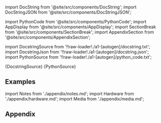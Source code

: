 
[//]: # (Custom component imports)

import DocString from '@site/src/components/DocString';
import DocStringJSON from '@site/src/components/DocStringJSON';

import PythonCode from '@site/src/components/PythonCode';
import AppDisplay from '@site/src/components/AppDisplay';
import SectionBreak from '@site/src/components/SectionBreak';
import AppendixSection from '@site/src/components/AppendixSection';

[//]: # (Docstring)

import DocstringSource from '!!raw-loader!./a1-[autogen]/docstring.txt';
import DocstringJson from '!!raw-loader!./a1-[autogen]/docstring.json';
import PythonSource from '!!raw-loader!./a1-[autogen]/python_code.txt';

<DocString>{DocstringSource}</DocString>
<DocStringJSON data={DocstringJson} />
<PythonCode GLink='TRANSFORMERS/TYPE_CASTING/DF_2_ORDERED_TRIPLE/DF_2_ORDERED_TRIPLE.py'>{PythonSource}</PythonCode>

<SectionBreak />

    

[//]: # (Examples)

## Examples

<AppDisplay 
  GLink='TRANSFORMERS/TYPE_CASTING/DF_2_ORDERED_TRIPLE'
  nodeLabel='DF_2_ORDERED_TRIPLE'>
</AppDisplay>

<SectionBreak />

    

[//]: # (Appendix)

import Notes from './appendix/notes.md';
import Hardware from './appendix/hardware.md';
import Media from './appendix/media.md';

## Appendix

<AppendixSection index={0} folderPath='nodes/TRANSFORMERS/TYPE_CASTING/DF_2_ORDERED_TRIPLE/appendix/'><Notes /></AppendixSection>
<AppendixSection index={1} folderPath='nodes/TRANSFORMERS/TYPE_CASTING/DF_2_ORDERED_TRIPLE/appendix/'><Hardware /></AppendixSection>
<AppendixSection index={2} folderPath='nodes/TRANSFORMERS/TYPE_CASTING/DF_2_ORDERED_TRIPLE/appendix/'><Media /></AppendixSection>


